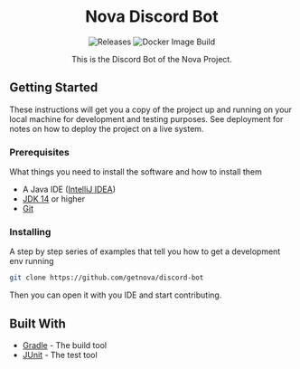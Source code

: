 <h1 align="center">
    Nova Discord Bot
</h1>
<p align="center">
    <a style="text-decoration:none" href="https://github.com/getnova/discord-bot/releases">
        <img alt="Releases" src="https://img.shields.io/github/v/tag/getnova/discord-bot?label=latest%20version&style=flat-square">
    </a>
    <a style="text-decoration:none" href="https://github.com/getnova/discord-bot/actions">
        <img alt="Docker Image Build" src="https://img.shields.io/github/workflow/status/getnova/discord-bot/Build?label=Build&style=flat-square">
    </a>
</p>
<p align="center">
    This is the Discord Bot of the Nova Project.
</p>

## Getting Started

These instructions will get you a copy of the project up and running on your local machine for development and testing purposes. See deployment for notes on how to deploy the project on a live system.

### Prerequisites

What things you need to install the software and how to install them

* A Java IDE ([IntelliJ IDEA](https://www.jetbrains.com/idea/))
* [JDK 14](https://adoptopenjdk.net/index.html) or higher
* [Git](https://git-scm.com/)

### Installing

A step by step series of examples that tell you how to get a development env running

```sh
git clone https://github.com/getnova/discord-bot
```

Then you can open it with you IDE and start contributing.

## Built With

* [Gradle](https://gradle.org/) - The build tool
* [JUnit](https://junit.org/) - The test tool

